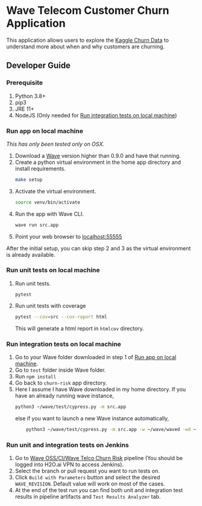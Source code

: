 # Wave Telecom Customer Churn Application

This application allows users to explore the [Kaggle Churn Data](https://www.kaggle.com/c/churn-analytics-bda/data) to understand more about when and why customers are churning. 

## Developer Guide 

### Prerequisite 
1. Python 3.8+
2. pip3
3. JRE 11+
4. NodeJS (Only needed for [Run integration tests on local machine](#run-integration-tests-on-local-machine))

### Run app on local machine 

_This has only been tested only on OSX._

1. Download a [Wave](https://github.com/h2oai/wave/releases) version higher than 0.9.0 and have that running. 
2. Create a python virtual environment in the home app directory and install requirements. 
    ```bash
    make setup
    ```
3. Activate the virtual environment.
    ```bash 
    source venv/bin/activate
    ```
4. Run the app with Wave CLI.
    ```bash
    wave run src.app
    ```
5. Point your web browser to [localhost:55555](http://localhost:55555)

After the initial setup, you can skip step 2 and 3 as the virtual environment is already available.

### Run unit tests on local machine 

1. Run unit tests.
    ```
    pytest
    ```
2. Run unit tests with coverage
    ```bash
    pytest --cov=src --cov-report html
    ```
    This will generate a html report in `htmlcov` directory.
    
### Run integration tests on local machine 

1. Go to your Wave folder downloaded in step 1 of [Run app on local machine](#run-app-on-local-machine).
2. Go to `test` folder inside Wave folder.
3. Run `npm install`
4. Go back to `churn-risk` app directory.
5. Here I assume I have Wave downloaded in my home directory. 
If you have an already running wave instance,
    ```bash
    python3 ~/wave/test/cypress.py -m src.app
    ```
   else if you want to launch a new Wave instance automatically,
   ```bash
       python3 ~/wave/test/cypress.py -m src.app -w ~/wave/waved -wd ~/wave/www
   ```

### Run unit and integration tests on Jenkins

1. Go to [Wave OSS/CI/Wave Telco Churn Risk](http://mr-0xc1:8080/job/wave-oss/job/ci/job/wave-churn-risk) pipeline 
(You should be logged into H2O.ai VPN to access Jenkins).
2. Select the branch or pull request you want to run tests on.
3. Click `Build with Parameters` button and select the desired `WAVE_REVISION`. 
Default value will work on most of the cases. 
4. At the end of the test run you can find both unit and integration test results in
pipeline artifacts and `Test Results Analyzer` tab. 
